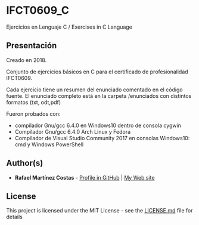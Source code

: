 # IFCT0609_C 

Ejercicios en Lenguaje C / Exercises  in C Language

## Presentación

Creado en 2018.

Conjunto de ejercicios básicos en C para el certificado de profesionalidad IFCT0609.

Cada ejercicio tiene un resumen del enunciado comentado en el código fuente. 
El enunciado completo está en la carpeta /enunciados con distintos formatos (txt, odt,pdf)

Fueron probados con:
  - compilador Gnu/gcc 6.4.0 en Windows10 dentro de consola cygwin
  - Compilador Gnu/gcc 6.4.0 Arch Linux y Fedora
  - Compilador de Visual Studio Community 2017 en consolas Windows10: cmd y Windows PowerShell

## Author(s)

* **Rafael Martínez Costas** - [Profile in GitHub](https://github.com/IT-Rafa)  |  [My Web site](https://github.com/IT-Rafa)

## License

This project is licensed under the MIT License - see the [LICENSE.md](LICENSE.md) file for details

